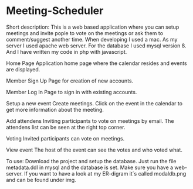 # Meeting-Scheduler

Short description: 
This is a web based application where you can setup meetings and invite pople to vote on the meetings or ask them to comment/suggest another time. When developing I used a mac. As my server I used apache web server. For the database I used mysql version 8. And I have written my code in php with javascript.

Home Page
Application home page where the calendar resides and events are displayed.

Member Sign Up
Page for creation of new accounts.

Member Log In
Page to sign in with existing accounts.

Setup a new event
Create meetings. Click on the event in the calendar to get more information about the meeting.

Add attendens
Inviting participants to vote on meetings by email. The attendens list can be seen at the right top corner.

Voting
Invited participants can vote on meetings.

View event
The host of the event can see the votes and who voted what.

To use: 
Download the project and setup the database. Just run the file metadata.ddl in mysql and the database is set. Make sure you have a web-server. If you want to have a look at my ER-digram it´s called modaldb.png and can be found under img. 
